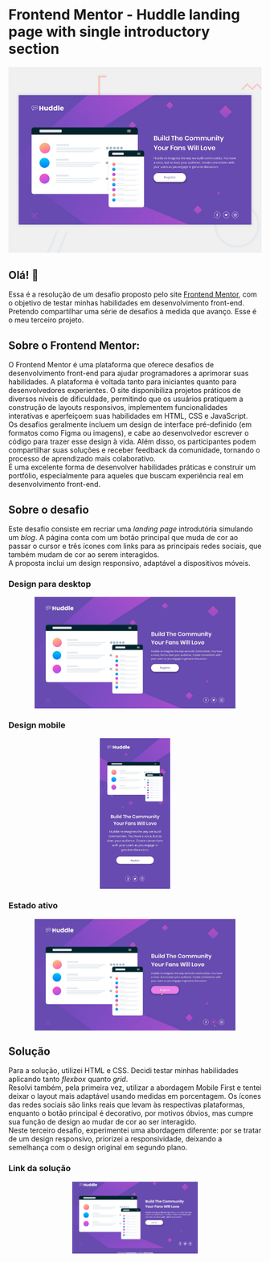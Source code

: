 # Frontend Mentor - Huddle landing page with single introductory section

![Design preview for the Huddle landing page with single introductory section](./design/desktop-preview.jpg)


## Olá! 👋

Essa é a resolução de um desafio proposto pelo site <a href="https://www.frontendmentor.io/home" target="_blank">Frontend Mentor</a>, com o objetivo de testar minhas habilidades em desenvolvimento front-end. Pretendo compartilhar uma série de desafios à medida que avanço. Esse é o meu terceiro projeto.

## Sobre o Frontend Mentor:

O Frontend Mentor é uma plataforma que oferece desafios de desenvolvimento front-end para ajudar programadores a aprimorar suas habilidades. A plataforma é voltada tanto para iniciantes quanto para desenvolvedores experientes. O site disponibiliza projetos práticos de diversos níveis de dificuldade, permitindo que os usuários pratiquem a construção de layouts responsivos, implementem funcionalidades interativas e aperfeiçoem suas habilidades em HTML, CSS e JavaScript.<br>
Os desafios geralmente incluem um design de interface pré-definido (em formatos como Figma ou imagens), e cabe ao desenvolvedor escrever o código para trazer esse design à vida. Além disso, os participantes podem compartilhar suas soluções e receber feedback da comunidade, tornando o processo de aprendizado mais colaborativo.<br>
É uma excelente forma de desenvolver habilidades práticas e construir um portfólio, especialmente para aqueles que buscam experiência real em desenvolvimento front-end.

## Sobre o desafio

Este desafio consiste em recriar uma <i>landing page</i> introdutória simulando um <i>blog</i>. A página conta com um botão principal que muda de cor ao passar o cursor e três ícones com links para as principais redes sociais, que também mudam de cor ao serem interagidos.<br>
A proposta inclui um design responsivo, adaptável a  dispositivos móveis.

### Design para desktop
<div align="center" style="display: inline_block";> <img align="center" src="./design/desktop-design.jpg" alt="Huddle landing page para desktop" style="width: 400px; "> </div>

### Design mobile
<div align="center" style="display: inline_block";> <img align="center" src="./design/mobile-design.jpg" alt="Huddle landing page para mobile" style="height: 300px; "> </div>

### Estado ativo
<div align="center" style="display: inline_block";> <img align="center" src="./design/active-states.jpg" alt="Huddle landing page para desktop" style="width: 400px; "> </div>

## Solução

Para a solução, utilizei HTML e CSS. Decidi testar minhas habilidades aplicando tanto <i>flexbox</i> quanto <i>grid</i>.<br>
Resolvi também, pela primeira vez, utilizar a abordagem Mobile First e tentei deixar o layout mais adaptável usando medidas em porcentagem. Os ícones das redes sociais são links reais que levam às respectivas plataformas, enquanto o botão principal é decorativo, por motivos óbvios, mas cumpre sua função de design ao mudar de cor ao ser interagido.<br>
Neste terceiro desafio, experimentei uma abordagem diferente: por se tratar de um design responsivo, priorizei a responsividade, deixando a semelhança com o design original em segundo plano.

### Link da solução

<div align="center"> <a href="https://ederprocopio.github.io/blog-preview-card-main/"> <img align="center" src="./design/huddle-page-soluction.png" alt="Imagem da página de conclusão" style="width: 250px;"> </a> </div>